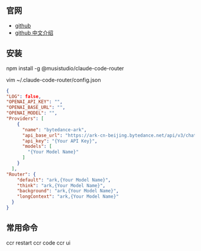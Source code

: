 
## 官网

- [github](https://github.com/musistudio/claude-code-router)
- [github 中文介绍](https://github.com/musistudio/claude-code-router/blob/main/README_zh.md)


## 安装

npm install -g @musistudio/claude-code-router

vim ~/.claude-code-router/config.json

```json
{
"LOG": false,
"OPENAI_API_KEY": "",
"OPENAI_BASE_URL": "",
"OPENAI_MODEL": "",
"Providers": [
    {
      "name": "bytedance-ark",
      "api_base_url": "https://ark-cn-beijing.bytedance.net/api/v3/chat/completions",
      "api_key": "{Your API Key}",
      "models": [
        "{Your Model Name}"
      ]
    }
  ],
"Router": {
    "default": "ark,{Your Model Name}",
    "think": "ark,{Your Model Name}",
    "background": "ark,{Your Model Name}",
    "longContext": "ark,{Your Model Name}"
  }
}
```

## 常用命令

ccr restart
ccr code
ccr ui

